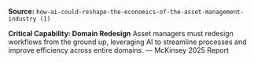 **Source:** `how-ai-could-reshape-the-economics-of-the-asset-management-industry (1)`

**Critical Capability: Domain Redesign**
Asset managers must redesign workflows from the ground up, leveraging AI to streamline processes and improve efficiency across entire domains. — McKinsey 2025 Report
